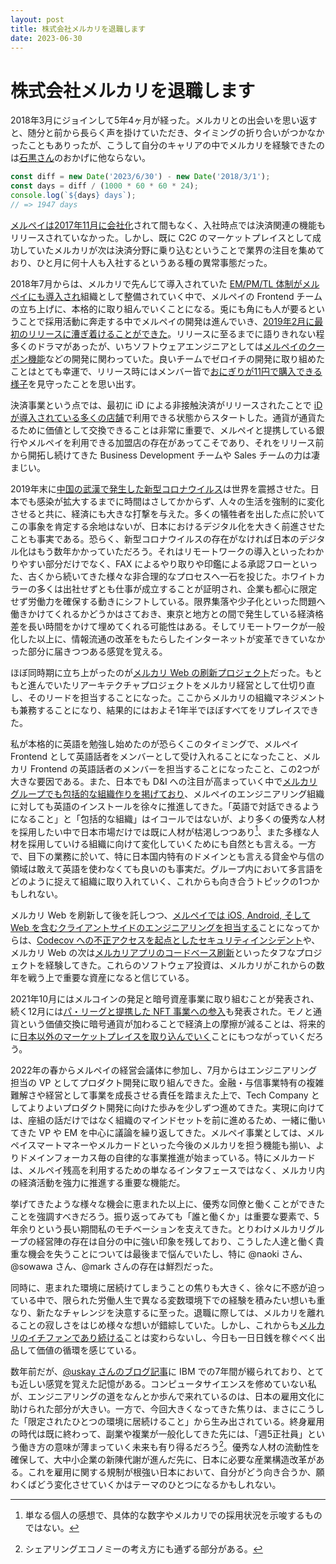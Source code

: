```yaml
---
layout: post
title: 株式会社メルカリを退職します
date: 2023-06-30
---
```


# 株式会社メルカリを退職します

2018年3月にジョインして5年4ヶ月が経った。メルカリとの出会いを思い返すと、随分と前から長らく声を掛けていただき、タイミングの折り合いがつかなかったこともありったが、こうして自分のキャリアの中でメルカリを経験できたのは[石黒さん](https://twitter.com/takaya_i)のおかげに他ならない。

```javascript
const diff = new Date('2023/6/30') - new Date('2018/3/1');
const days = diff / (1000 * 60 * 60 * 24);
console.log(`${days} days`);
// => 1947 days
```

[メルペイは2017年11月に会社化](https://about.mercari.com/press/news/articles/20171204_merpay/)されて間もなく、入社時点では決済関連の機能もリリースされていなかった。しかし、既に C2C のマーケットプレイスとして成功していたメルカリが次は決済分野に乗り込むということで業界の注目を集めており、ひと月に何十人も入社するというある種の異常事態だった。

2018年7月からは、メルカリで先んじて導入されていた [EM/PM/TL 体制がメルペイにも導入され](https://engineering.mercari.com/blog/entry/2019-12-13-102343/)組織として整備されていく中で、メルペイの Frontend チーム の立ち上げに、本格的に取り組んでいくことになる。兎にも角にも人が要るということで採用活動に奔走する中でメルペイの開発は進んでいき、[2019年2月に最初のリリースに漕ぎ着けることができた](https://jp.merpay.com/news/2019/02/ios_release/)。リリースに至るまでに語りきれない程多くのドラマがあったが、いちソフトウェアエンジニアとしては[メルペイのクーポン機能](https://mercan.mercari.com/articles/12786/)などの開発に関わっていた。良いチームでゼロイチの開発に取り組めたことはとても幸運で、リリース時にはメンバー皆で[おにぎりが11円で購入できる様子](https://japan.cnet.com/article/35134954/)を見守ったことを思い出す。

決済事業という点では、最初に iD による非接触決済がリリースされたことで [iD が導入されている多くの店舗](https://id-credit.com/search/index.html)で利用できる状態からスタートした。通貨が通貨たるために価値として交換できることは非常に重要で、メルペイと提携している銀行やメルペイを利用できる加盟店の存在があってこそであり、それをリリース前から開拓し続けてきた Business Development チームや Sales チームの力は凄まじい。

2019年末に[中国の武漢で発生した新型コロナウイルス](https://www.mhlw.go.jp/content/10900000/000591992.pdf)は世界を震撼させた。日本でも感染が拡大するまでに時間はさしてかからず、人々の生活を強制的に変化させると共に、経済にも大きな打撃を与えた。多くの犠牲者を出した点に於いてこの事象を肯定する余地はないが、日本におけるデジタル化を大きく前進させたことも事実である。恐らく、新型コロナウイルスの存在がなければ日本のデジタル化はもう数年かかっていただろう。それはリモートワークの導入といったわかりやすい部分だけでなく、FAX によるやり取りや印鑑による承認フローといった、古くから続いてきた様々な非合理的なプロセスへ一石を投じた。ホワイトカラーの多くは出社せずとも仕事が成立することが証明され、企業も都心に限定せず労働力を確保する動きにシフトしている。限界集落や少子化といった問題へ働きかけてくれるかどうかはさておき、東京と地方との間で発生している経済格差を長い時間をかけて埋めてくれる可能性はある。そしてリモートワークが一般化した以上に、情報流通の改革をもたらしたインターネットが変革できていなかった部分に届きつつある感覚を覚える。

ほぼ同時期に立ち上がったのが[メルカリ Web の刷新プロジェクト](https://engineering.mercari.com/blog/entry/20210810-the-new-mercari-web/)だった。もともと進んでいたリアーキテクチャプロジェクトをメルカリ経営として仕切り直し、そのリードを担当することになった。ここからメルカリの組織マネジメントも兼務することになり、結果的にはおよそ1年半でほぼすべてをリプレイスできた。

私が本格的に英語を勉強し始めたのが恐らくこのタイミングで、メルペイ Frontend として英語話者をメンバーとして受け入れることになったこと、メルカリ Frontend の英語話者のメンバーを担当することになったこと、この2つが大きな要因である。また、日本でも D&I への注目が高まっていく中で[メルカリグループでも包括的な組織作りを掲げており](https://careers.mercari.com/jp/diversity/)、メルペイのエンジニアリング組織に対しても英語のインストールを徐々に推進してきた。「英語で対話できるようになること」と「包括的な組織」はイコールではないが、より多くの優秀な人材を採用したい中で日本市場だけでは既に人材が枯渇しつつあり[^1]、また多様な人材を採用していける組織に向けて変化していくためにも自然とも言える。一方で、目下の業務に於いて、特に日本国内特有のドメインとも言える貸金や与信の領域は敢えて英語を使わなくても良いのも事実だ。グループ内において多言語をどのように捉えて組織に取り入れていく、これからも向き合うトピックの1つかもしれない。

[^1]: 単なる個人の感想で、具体的な数字やメルカリでの採用状況を示唆するものではない。

メルカリ Web を刷新して後を託しつつ、[メルペイでは iOS, Android, そして Web を含むクライアントサイドのエンジニアリングを担当する](https://engineering.mercari.com/blog/entry/20211205-merpay-client-engineering/)ことになってからは、[Codecov への不正アクセスを起点としたセキュリティインシデント](https://about.mercari.com/press/news/articles/20210521_incident_report/)や、メルカリ Web の次は[メルカリアプリのコードベース刷新](https://engineering.mercari.com/blog/entry/20221213-ground-up-app/)といったタフなプロジェクトを経験してきた。これらのソフトウェア投資は、メルカリがこれからの数年を戦う上で重要な資産になると信じている。

2021年10月にはメルコインの発足と暗号資産事業に取り組むことが発表され、続く12月には[パ・リーグと提携した NFT 事業への参入](https://about.mercari.com/press/news/articles/20211216pacificleagueexcitingmoments/)も発表された。モノと通貨という価値交換に暗号通貨が加わることで経済上の摩擦が減ることは、将来的に[日本以外のマーケットプレイスを取り込んでいく](https://about.mercari.com/press/news/articles/20211118_newleadership/)ことにもつながっていくだろう。

2022年の春からメルペイの経営会議体に参加し、7月からはエンジニアリング担当の VP としてプロダクト開発に取り組んできた。金融・与信事業特有の複雑難解さや経営として事業を成長させる責任を踏まえた上で、Tech Company としてよりよいプロダクト開発に向けた歩みを少しずつ進めてきた。実現に向けては、座組の話だけではなく組織のマインドセットを前に進めるため、一緒に働いてきた VP や EM を中心に議論を繰り返してきた。メルペイ事業としては、メルペイスマートマネーやメルカードといった今後のメルカリを担う機能も揃い、よりドメインフォーカス毎の自律的な事業推進が始まっている。特にメルカードは、メルペイ残高を利用するための単なるインタフェースではなく、メルカリ内の経済活動を強力に推進する重要な機能だ。

挙げてきたような様々な機会に恵まれた以上に、優秀な同僚と働くことができたことを強調すべきだろう。振り返ってみても「誰と働くか」は重要な要素で、5年余りという長い期間私のモチベーションを支えてきた。とりわけメルカリグループの経営陣の存在は自分の中に強い印象を残しており、こうした人達と働く貴重な機会を失うことについては最後まで悩んでいたし、特に @naoki さん、@sowawa さん、@mark さんの存在は鮮烈だった。

同時に、恵まれた環境に居続けてしまうことの焦りも大きく、徐々に不惑が迫っている中で、限られた労働人生で異なる変数環境下での経験を積みたい想いも重なり、新たなチャレンジを決意するに至った。退職に際しては、メルカリを離れることの寂しさをはじめ様々な想いが錯綜していた。しかし、これからも[メルカリのイチファンであり続ける](https://careers.mercari.com/jp/culturedoc/#:~:text=退職後も好きな会社を目指し、メルカリの卒業者がさまざまな場で活躍していくことは喜ぶべきこと)ことは変わらないし、今日も一日日銭を稼ぐべく出品して価値の循環を感じている。

数年前だが、[@uskay さんのブログ記事](https://blog.uskay.io/article/003-career-and-hiring)に IBM での7年間が綴られており、とても近しい感覚を覚えた記憶がある。コンピュータサイエンスを修めていない私が、エンジニアリングの道をなんとか歩んで来れているのは、日本の雇用文化に助けられた部分が大きい。一方で、今回大きくなってきた焦りは、まさにこうした「限定されたひとつの環境に居続けること」から生み出されている。終身雇用の時代は既に終わって、副業や複業が一般化してきた先には、「週5正社員」という働き方の意味が薄まっていく未来も有り得るだろう[^2]。優秀な人材の流動性を確保して、大中小企業の新陳代謝が進んだ先に、日本に必要な産業構造改革がある。これを雇用に関する規制が根強い日本において、自分がどう向き合うか、願わくばどう変化させていくかはテーマのひとつになるかもしれない。

[^2]: シェアリングエコノミーの考え方にも通ずる部分がある。
